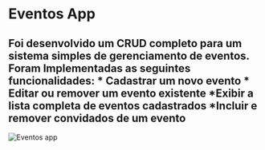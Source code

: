 # Eventos App
## Foi desenvolvido um CRUD completo para um sistema simples de gerenciamento de eventos. Foram Implementadas as seguintes funcionalidades: * Cadastrar um novo evento * Editar ou remover um evento existente *Exibir a lista completa de eventos cadastrados *Incluir e remover convidados de um evento

![Eventos app](https://i.ibb.co/qjtq1bQ/inicial.png)




